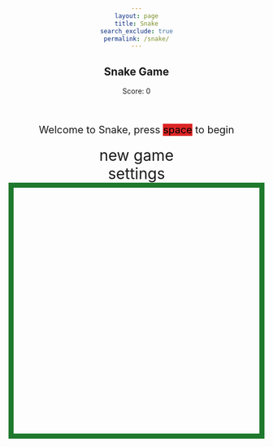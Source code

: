 ```yaml
---
layout: page
title: Snake
search_exclude: true
permalink: /snake/
---
```


<style>
    body {
        text-align: center;
    }

    .wrap {
        margin-left: auto;
        margin-right: auto;
    }

    canvas {
        border-style: solid;
        border-width: 10px;
        border-color: rgb(30, 121, 44);
        display: block;
        margin: 0 auto;
    }

    #gameover p, #setting p, #menu p {
        font-size: 20px;
    }

    #gameover a, #setting a, #menu a {
        font-size: 30px;
        display: block;
    }

    #gameover a:hover, #setting a:hover, #menu a:hover {
        cursor: pointer;
    }

    #menu {
        display: block;
    }

    #gameover {
        display: none;
    }

    #setting {
        display: none;
    }
</style>

<h2>Snake Game</h2>
<div class="container">
    <header class="pb-3 mb-4 border-bottom border-primary text-dark">
        <p class="fs-4">Score: <span id="score_value">0</span></p>
    </header>
    <div class="container bg-secondary" style="text-align:center;">
        <div id="menu" class="py-4 text-light">
            <p>Welcome to Snake, press <span style="background-color: rgb(220,37,37); color: #000000">space</span> to begin</p>
            <a id="new_game" class="link-alert">new game</a>
            <a id="setting_menu" class="link-alert">settings</a>
        </div>
        <div id="gameover" class="py-4 text-light">
            <p>Game Over, press <span style="background-color:rgb(220, 37, 37); color: #000000">space</span> to try again</p>
            <a id="new_game1" class="link-alert">new game</a>
            <a id="setting_menu1" class="link-alert">settings</a>
        </div>
        <canvas id="snake" class="wrap" width="400" height="400" tabindex="1"></canvas>
        <div id="setting" class="py-4 text-light">
            <p>Settings Screen, press <span style="background-color:rgb(220, 37, 37); color: #000000">space</span> to go back to playing</p>
            <a id="new_game2" class="link-alert">new game</a>
            <br>
            <p>Speed:
                <input id="speed1" type="radio" name="speed" value="200" checked />
                <label for="speed1">Slow</label>
                <input id="speed2" type="radio" name="speed" value="150" />
                <label for="speed2">Normal</label>
                <input id="speed3" type="radio" name="speed" value="100" />
                <label for="speed3">Fast</label>
            </p>
            <p>Wall:
                <input id="wallon" type="radio" name="wall" value="1" checked />
                <label for="wallon">On</label>
                <input id="walloff" type="radio" name="wall" value="0" />
                <label for="walloff">Off</label>
            </p>
        </div>
    </div>
</div>

<script>
(function () {
    const canvas = document.getElementById("snake");
    const ctx = canvas.getContext("2d");
    const BLOCK = 20;
    const ele_score = document.getElementById("score_value");
    const speed_setting = document.getElementsByName("speed");
    const wall_setting = document.getElementsByName("wall");
    const screen_menu = document.getElementById("menu");
    const screen_game_over = document.getElementById("gameover");
    const screen_setting = document.getElementById("setting");
    const button_new_game = document.getElementById("new_game");
    const button_new_game1 = document.getElementById("new_game1");
    const button_new_game2 = document.getElementById("new_game2");
    const button_setting_menu = document.getElementById("setting_menu");
    const button_setting_menu1 = document.getElementById("setting_menu1");

    let SCREEN = -1;
    let snake;
    let snake_dir;
    let snake_next_dir;
    let snake_speed;
    let food = { x: 0, y: 0 };
    let score;
    let wall;

    // Set snake color to light brown
    const snakeColor = "#D2B48C"; // Light brown

    // Game logic
    function initGame() {
        snake = [
            { x: 5, y: 5 },
            { x: 4, y: 5 },
            { x: 3, y: 5 }
        ];
        snake_dir = "RIGHT";
        snake_next_dir = "RIGHT";
        score = 0;
        food = {
            x: Math.floor(Math.random() * (canvas.width / BLOCK)),
            y: Math.floor(Math.random() * (canvas.height / BLOCK))
        };
        snake_speed = 150; // Default speed
        if (speed_setting[0].checked) {
            snake_speed = 200; // Slow
        } else if (speed_setting[1].checked) {
            snake_speed = 150; // Normal
        } else if (speed_setting[2].checked) {
            snake_speed = 100; // Fast
        }
        if (wall_setting[0].checked) {
            wall = true;
        } else {
            wall = false;
        }
        SCREEN = 1; // Set screen to playing state
        screen_menu.style.display = "none";
        screen_game_over.style.display = "none";
        gameLoop();
    }

    function drawBackground() {
        ctx.fillStyle = "green";
        ctx.fillRect(0, 0, canvas.width, canvas.height); // Full green background
    }

    function drawSnake() {
        ctx.fillStyle = snakeColor; // Set snake color to light brown
        for (let i = 0; i < snake.length; i++) {
            ctx.fillRect(snake[i].x * BLOCK, snake[i].y * BLOCK, BLOCK, BLOCK);
        }
    }

    function drawFood() {
        // Draw food as a white circle (baseball)
        ctx.fillStyle = "white";
        ctx.beginPath();
        ctx.arc(food.x * BLOCK + BLOCK / 2, food.y * BLOCK + BLOCK / 2, BLOCK / 2, 0, 2 * Math.PI);
        ctx.fill();
        
        // Draw the red laces (stitching) of the baseball
        ctx.strokeStyle = "red";
        ctx.lineWidth = 2;

        // Left laces (curved stitching on one side of the ball)
        ctx.beginPath();
        ctx.arc(food.x * BLOCK + BLOCK / 2, food.y * BLOCK + BLOCK / 2, BLOCK / 2 - 3, Math.PI, 2 * Math.PI, false);
        ctx.stroke();

        // Right laces (curved stitching on the opposite side)
        ctx.beginPath();
        ctx.arc(food.x * BLOCK + BLOCK / 2, food.y * BLOCK + BLOCK / 2, BLOCK / 2 - 3, 0, Math.PI, true);
        ctx.stroke();

        // Draw small stitches along the curves to resemble baseball laces
        // Left side
        ctx.beginPath();
        ctx.moveTo(food.x * BLOCK + BLOCK / 2 - BLOCK / 4, food.y * BLOCK + BLOCK / 2 - BLOCK / 6);
        ctx.lineTo(food.x * BLOCK + BLOCK / 2 - BLOCK / 4, food.y * BLOCK + BLOCK / 2 - BLOCK / 4);
        ctx.stroke();

        ctx.beginPath();
        ctx.moveTo(food.x * BLOCK + BLOCK / 2 - BLOCK / 4, food.y * BLOCK + BLOCK / 2 + BLOCK / 6);
        ctx.lineTo(food.x * BLOCK + BLOCK / 2 - BLOCK / 4, food.y * BLOCK + BLOCK / 2 + BLOCK / 4);
        ctx.stroke();

        // Right side
        ctx.beginPath();
        ctx.moveTo(food.x * BLOCK + BLOCK / 2 + BLOCK / 4, food.y * BLOCK + BLOCK / 2 - BLOCK / 6);
        ctx.lineTo(food.x * BLOCK + BLOCK / 2 + BLOCK / 4, food.y * BLOCK + BLOCK / 2 - BLOCK / 4);
        ctx.stroke();

        ctx.beginPath();
        ctx.moveTo(food.x * BLOCK + BLOCK / 2 + BLOCK / 4, food.y * BLOCK + BLOCK / 2 + BLOCK / 6);
        ctx.lineTo(food.x * BLOCK + BLOCK / 2 + BLOCK / 4, food.y * BLOCK + BLOCK / 2 + BLOCK / 4);
        ctx.stroke();
    }

    function updateSnake() {
        const head = { ...snake[0] };

        // Update snake head direction
        if (snake_dir === "UP") head.y--;
        else if (snake_dir === "DOWN") head.y++;
        else if (snake_dir === "LEFT") head.x--;
        else if (snake_dir === "RIGHT") head.x++;

        // Check for wall collisions
        if (wall && (head.x < 0 || head.x >= canvas.width / BLOCK || head.y < 0 || head.y >= canvas.height / BLOCK)) {
            endGame();
            return;
        }

        // Check for self-collision
        for (let i = 0; i < snake.length; i++) {
            if (head.x === snake[i].x && head.y === snake[i].y) {
                endGame();
                return;
            }
        }

        snake.unshift(head); // Add the new head to the snake

        // Check if snake ate the food
        if (head.x === food.x && head.y === food.y) {
            score++;
            ele_score.innerHTML = score;
            food = { x: Math.floor(Math.random() * (canvas.width / BLOCK)), y: Math.floor(Math.random() * (canvas.height / BLOCK)) };
        } else {
            snake.pop(); // Remove the tail of the snake if it didn't eat food
        }
    }

    function endGame() {
        SCREEN = 0; // Game over state
        screen_game_over.style.display = "block";
    }

    function gameLoop() {
        if (SCREEN === 1) {
            drawBackground();
            drawSnake();
            drawFood();
            updateSnake();
            setTimeout(gameLoop, snake_speed); // Repeat the game loop based on the speed setting
        }
    }

    function changeDirection(event) {
        if (event.keyCode === 37 && snake_dir !== "RIGHT") {
            snake_next_dir = "LEFT";
        } else if (event.keyCode === 38 && snake_dir !== "DOWN") {
            snake_next_dir = "UP";
        } else if (event.keyCode === 39 && snake_dir !== "LEFT") {
            snake_next_dir = "RIGHT";
        } else if (event.keyCode === 40 && snake_dir !== "UP") {
            snake_next_dir = "DOWN";
        }
    }

    // Handling user input and transitions
    document.addEventListener("keydown", function (e) {
        if (SCREEN === 1) {
            changeDirection(e);
        } else if (e.keyCode === 32) {
            if (SCREEN === -1) {
                initGame();
            } else if (SCREEN === 0) {
                initGame();
            }
        }
    });

    // Start a new game when 'New Game' button is clicked
    button_new_game.addEventListener("click", initGame);
    button_new_game1.addEventListener("click", initGame);
    button_new_game2.addEventListener("click", initGame);
    button_setting_menu.addEventListener("click", function () {
        SCREEN = 2;
        screen_setting.style.display = "block";
    });

    button_setting_menu1.addEventListener("click", function () {
        SCREEN = 2;
        screen_setting.style.display = "block";
    });

    // Set initial menu
    screen_menu.style.display = "block";
})();
</script>
